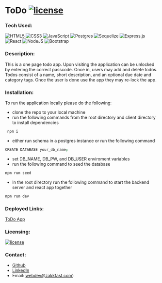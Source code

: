 # ToDo [![license](https://img.shields.io/badge/license-MIT-blue)](https://shields.io)

### Tech Used:

![HTML5](https://img.shields.io/badge/html5-%23E34F26.svg?style=for-the-badge&logo=html5&logoColor=white)
![CSS3](https://img.shields.io/badge/css3-%231572B6.svg?style=for-the-badge&logo=css3&logoColor=white)
![JavaScript](https://img.shields.io/badge/javascript-%23323330.svg?style=for-the-badge&logo=javascript&logoColor=%23F7DF1E)
![Postgres](https://img.shields.io/badge/postgres-%23316192.svg?style=for-the-badge&logo=postgresql&logoColor=white)
![Sequelize](https://img.shields.io/badge/Sequelize-52B0E7?style=for-the-badge&logo=Sequelize&logoColor=white)
![Express.js](https://img.shields.io/badge/express.js-%23404d59.svg?style=for-the-badge&logo=express&logoColor=%2361DAFB)
![React](https://img.shields.io/badge/react-%2320232a.svg?style=for-the-badge&logo=react&logoColor=%2361DAFB)
![NodeJS](https://img.shields.io/badge/node.js-6DA55F?style=for-the-badge&logo=node.js&logoColor=white)
![Bootstrap](https://img.shields.io/badge/bootstrap-%23563D7C.svg?style=for-the-badge&logo=bootstrap&logoColor=white)

### Description:

This is a one page todo app. Upon visiting the application can be unlocked by entering the correct passcode. Once in, users may add and delete todos. Todos consist of a name, short description, and an optional due date and category tags. Once the user is done use the app they may re-lock the app.  

### Installation: 

To run the application locally please do the following:

- clone the repo to your local machine
- run the following commands from the root directory and client directory to install dependencies
```bash
 npm i 
```
- either run schema in a postgres instance or run the following command
```bash
CREATE DATABASE your_db_name;
```
- set DB_NAME, DB_PW, and DB_USER enviroment variables
- run the following command to seed the database
```bash
npm run seed
```
- In the root directory run the following command to start the backend server and react app together
```bash
npm run dev
```

### Deployed Links:

[ToDo App](https://todo-app-pern.herokuapp.com/)


### Licensing:

[![license](https://img.shields.io/badge/license-MIT-blue)](https://shields.io)

### Contact:

- [Github](https://github.com/ZakkFast)
- [LinkedIn](https://www.linkedin.com/in/zachary-fast/)
- Email: webdev@zakkfast.com)

